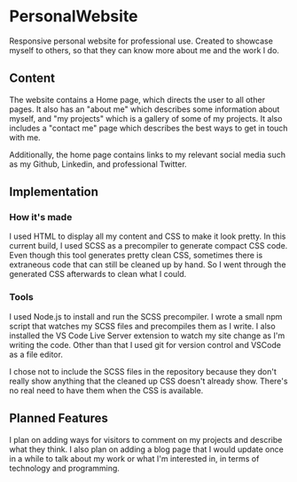 # PersonalWebsite
Responsive personal website for professional use. Created to showcase
myself to others, so that they can know more about me and the work I do.

## Content
The website contains a Home page, which directs the user to all other pages.
It also has an "about me" which describes some information about myself, 
and "my projects" which is a gallery of some of my projects. It also includes
a "contact me" page which describes the best ways to get in touch with me.

Additionally, the home page contains links to my relevant social media such as
my Github, Linkedin, and professional Twitter.

## Implementation

### How it's made
I used HTML to display all my content and CSS to make it look pretty.
In this current build, I used SCSS as a precompiler to generate
compact CSS code. Even though this tool generates pretty clean CSS,
sometimes there is extraneous code that can still be cleaned up by hand.
So I went through the generated CSS afterwards to clean what I could.

### Tools
I used Node.js to install and run the SCSS precompiler. I wrote a small npm script
that watches my SCSS files and precompiles them as I write. I also installed the
VS Code Live Server extension to watch my site change as I'm writing the code.
Other than that I used git for version control and VSCode as a file editor.

I chose not to include the SCSS files in the repository because they don't really show anything
that the cleaned up CSS doesn't already show. There's no real need to have them
when the CSS is available.

## Planned Features
I plan on adding ways for visitors to comment on my projects and describe what they think.
I also plan on adding a blog page that I would update once in a while to talk about
my work or what I'm interested in, in terms of technology and programming.

